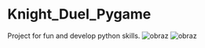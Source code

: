 # Knight_Duel_Pygame
Project for fun and develop python skills.
![obraz](https://user-images.githubusercontent.com/96824698/193916384-acb35b43-ee6a-497e-b4cb-8dca86f72c70.png)
![obraz](https://user-images.githubusercontent.com/96824698/193916494-1d584c5a-2594-4035-8460-eec8c8903955.png)
